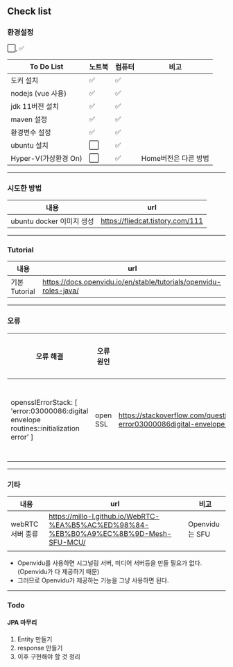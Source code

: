 ## Check list


### 환경설정

:white_large_square:, :white_check_mark:

|To Do List | 노트북 | 컴퓨터|비고|
|------|---|---|---|
|도커 설치 |:white_check_mark:|:white_check_mark:||
|nodejs (vue 사용)|:white_check_mark:|:white_check_mark:||
|jdk 11버전 설치|:white_check_mark:|:white_check_mark:||
|maven 설정|:white_check_mark:|:white_check_mark:||
|환경변수 설정|:white_check_mark:|:white_check_mark:||
|ubuntu 설치|:white_large_square:|:white_check_mark:||
|Hyper-V(가상환경 On)|:white_large_square:|:white_check_mark:|Home버전은 다른 방법|

------


### 시도한 방법

|내용 | url|
|------|---|
|ubuntu docker 이미지 생성 | https://fliedcat.tistory.com/111|

------

### Tutorial


|내용 | url|
|------|---|
|기본 Tutorial|https://docs.openvidu.io/en/stable/tutorials/openvidu-roles-java/|

------

### 오류

|오류 해결|오류 원인 |url|해결 현황|비고|
|------|---|---|---|---|
| opensslErrorStack: [ 'error:03000086:digital envelope routines::initialization error' ]|open SSL |https://stackoverflow.com/questions/74726224/opensslerrorstack-error03000086digital-envelope-routinesinitialization-e|:white_check_mark:|open SSL의 오류로 보임 보안 관련 이슈|

------

### 기타
|내용|url|비고|
|------|---|---|
|webRTC 서버 종류|https://millo-l.github.io/WebRTC-%EA%B5%AC%ED%98%84-%EB%B0%A9%EC%8B%9D-Mesh-SFU-MCU/|Openvidu는 SFU|
||||


- Openvidu를 사용하면 시그널링 서버, 미디어 서버등을 만들 필요가 없다.(Openvidu가 다 제공하기 때문)
- 그러므로 Openvidu가 제공하는 기능을 그냥 사용하면 된다.


------

### Todo

#### JPA 마무리

1. Entity 만들기
2. response 만들기 
3. 이후 구현해야 할 것 정리
